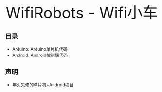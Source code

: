 <p align="center"><span style="font-size:50px">WifiRobots - Wifi小车</span>
</p>

## 目录
- Arduino: Arduino单片机代码  
- Android: Android控制端代码
## 声明
- 年久失修的单片机+Android项目   
